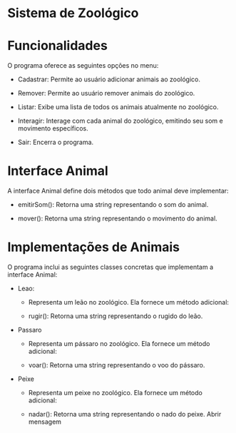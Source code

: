 
# Sistema de Zoológico
# Funcionalidades
O programa oferece as seguintes opções no menu:

- Cadastrar: Permite ao usuário adicionar animais ao zoológico.

- Remover: Permite ao usuário remover animais do zoológico.

- Listar: Exibe uma lista de todos os animais atualmente no zoológico.

- Interagir: Interage com cada animal do zoológico, emitindo seu som e movimento específicos.

- Sair: Encerra o programa.

# Interface Animal

A interface Animal define dois métodos que todo animal deve implementar:

- emitirSom(): Retorna uma string representando o som do animal.

- mover(): Retorna uma string representando o movimento do animal.

# Implementações de Animais
O programa inclui as seguintes classes concretas que implementam a interface Animal:
- Leao:
  - Representa um leão no zoológico. Ela fornece um método adicional:

  - rugir(): Retorna uma string representando o rugido do leão.
- Passaro 
  - Representa um pássaro no zoológico. Ela fornece um método adicional:
  
  - voar(): Retorna uma string representando o voo do pássaro.
- Peixe 
  - Representa um peixe no zoológico. Ela fornece um método adicional:
  
  - nadar(): Retorna uma string representando o nado do peixe.
  Abrir mensagem
  